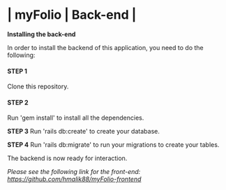 # | myFolio | Back-end |

**Installing the back-end**

In order to install the backend of this application, you need to do the following:

#### STEP 1
Clone this repository.

#### STEP 2
Run 'gem install' to install all the dependencies.

**STEP 3** Run 'rails db:create' to create your database.

**STEP 4** Run 'rails db:migrate' to run your migrations to create your tables.

The backend is now ready for interaction.

*Please see the following link for the front-end: https://github.com/hmalik88/myFolio-frontend* 
